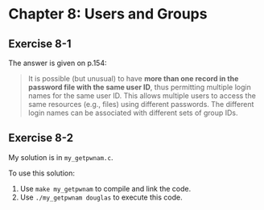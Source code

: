 # Chapter 8: Users and Groups

## Exercise 8-1

The answer is given on p.154:
> It is possible (but unusual) to have __more than one record in the password file with the same user ID__, thus permitting multiple login names for the same user ID. This allows multiple users to access the same resources (e.g., files) using different passwords. The different login names can be associated with different sets of group IDs.

## Exercise 8-2

My solution is in `my_getpwnam.c`.

To use this solution:
1. Use `make my_getpwnam` to compile and link the code.
1. Use `./my_getpwnam douglas` to execute this code.
